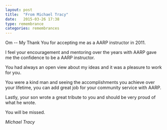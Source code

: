 ```yaml
---
layout: post
title:  "From Michael Tracy"
date:   2015-03-26 17:38
type: remembrance
categories: remembrances
---
```


Om -- My Thank You for accepting me as a AARP instructor in 2011.
 
I feel your encouragement and mentoring over the years with AARP  gave me the confidence to be a AARP instructor.
  
You had always an open view about my ideas and it was a pleasure to work for you.
 
You were a kind man and seeing the accomplishments you achieve over  your lifetime, you can add great job for your community service with AARP.
 
 
Lastly, your son wrote a great tribute to you and  should be very proud of what he wrote.
 
You will be missed.
 
*Michael Tracy*
